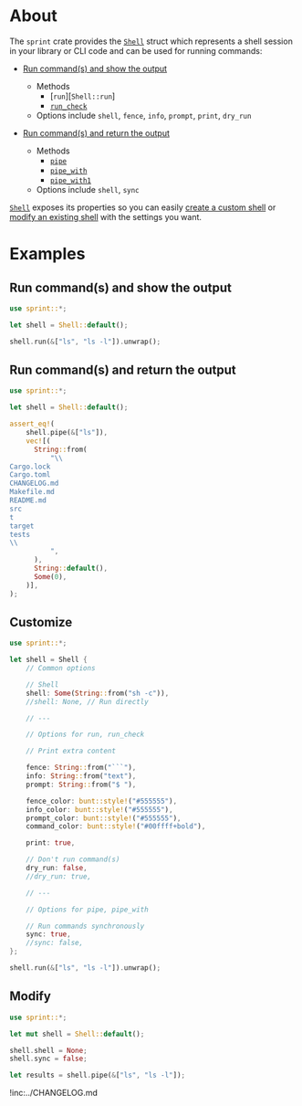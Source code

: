 # About

The `sprint` crate provides the [`Shell`] struct which represents a shell
session in your library or CLI code and can be used for running commands:

* [Run command(s) and show the output](#run-commands-and-show-the-output)
    * Methods
        * [`run`][`Shell::run`]
        * [`run_check`][`Shell::run_check`]
    * Options include `shell`, `fence`, `info`, `prompt`, `print`, `dry_run`

* [Run command(s) and return the output](#run-commands-and-return-the-output)
    * Methods
        * [`pipe`][`Shell::pipe`]
        * [`pipe_with`][`Shell::pipe_with`]
        * [`pipe_with1`][`Shell::pipe_with1`]
    * Options include `shell`, `sync`

[`Shell`] exposes its properties so you can easily
[create a custom shell](#customize) or [modify an existing shell](#modify) with
the settings you want.

[`Shell`]: https://docs.rs/sprint/latest/sprint/struct.Shell.html
[`Shell:run`]: https://docs.rs/sprint/latest/sprint/struct.Shell.html#method.run
[`Shell::run_check`]: https://docs.rs/sprint/latest/sprint/struct.Shell.html#method.run_check
[`Shell::pipe`]: https://docs.rs/sprint/latest/sprint/struct.Shell.html#method.pipe
[`Shell::pipe_with`]: https://docs.rs/sprint/latest/sprint/struct.Shell.html#method.pipe_with
[`Shell::pipe_with1`]: https://docs.rs/sprint/latest/sprint/struct.Shell.html#method.pipe_with1

# Examples

## Run command(s) and show the output

~~~rust
use sprint::*;

let shell = Shell::default();

shell.run(&["ls", "ls -l"]).unwrap();
~~~

## Run command(s) and return the output

~~~rust
use sprint::*;

let shell = Shell::default();

assert_eq!(
    shell.pipe(&["ls"]),
    vec![(
      String::from(
          "\\
Cargo.lock
Cargo.toml
CHANGELOG.md
Makefile.md
README.md
src
t
target
tests
\\
          ",
      ),
      String::default(),
      Some(0),
    )],
);
~~~

## Customize

~~~rust
use sprint::*;

let shell = Shell {
    // Common options

    // Shell
    shell: Some(String::from("sh -c")),
    //shell: None, // Run directly

    // ---

    // Options for run, run_check

    // Print extra content

    fence: String::from("```"),
    info: String::from("text"),
    prompt: String::from("$ "),

    fence_color: bunt::style!("#555555"),
    info_color: bunt::style!("#555555"),
    prompt_color: bunt::style!("#555555"),
    command_color: bunt::style!("#00ffff+bold"),

    print: true,

    // Don't run command(s)
    dry_run: false,
    //dry_run: true,

    // ---

    // Options for pipe, pipe_with

    // Run commands synchronously
    sync: true,
    //sync: false,
};

shell.run(&["ls", "ls -l"]).unwrap();
~~~

## Modify

~~~rust
use sprint::*;

let mut shell = Shell::default();

shell.shell = None;
shell.sync = false;

let results = shell.pipe(&["ls", "ls -l"]);
~~~

!inc:../CHANGELOG.md

